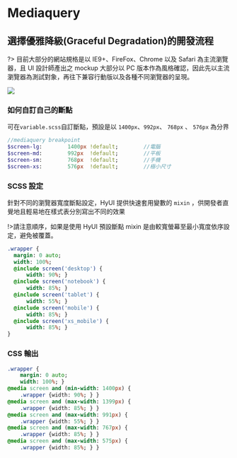 # Mediaquery

## 選擇優雅降級(Graceful Degradation)的開發流程

?> 目前大部分的網站規格是以 IE9+、FireFox、Chrome 以及 Safari 為主流瀏覽器，且 UI 設計師產出之 mockup 大部分以 PC 版本作為風格確認，因此先以主流瀏覽器為測試對象，再往下兼容行動版以及各種不同瀏覽器的呈現。

![](https://i.imgur.com/7de2I7B.jpg)

### 如何自訂自己的斷點

可在`variable.scss`自訂斷點，預設是以 `1400px`、`992px`、 `768px` 、 `576px` 為分界

```sass
//mediaquery breakpoint
$screen-lg:        1400px !default;        //電腦
$screen-md:        992px  !default;        //平板
$screen-sm:        768px  !default;        //手機
$screen-xs:        576px  !default;        //極小尺寸
```

### SCSS 設定

針對不同的瀏覽器寬度斷點設定，HyUI 提供快速套用變數的 `mixin` ，供開發者直覺地且輕易地在樣式表分別寫出不同的效果

!>請注意順序，如果是使用 HyUI 預設斷點 mixin 是由較寬螢幕至最小寬度依序設定，避免被覆蓋。

```sass
.wrapper {
  margin: 0 auto;
  width: 100%;
  @include screen('desktop') {
      width: 90%; }
  @include screen('notebook') {
      width: 85%; }
  @include screen('tablet') {
      width: 55%; }
  @include screen('mobile') {
      width: 85%; }
  @include screen('xs_mobile') {
      width: 85%; }
}
```

### CSS 輸出

```sass
.wrapper {
    margin: 0 auto;
    width: 100%; }
@media screen and (min-width: 1400px) {
    .wrapper {width: 90%; } }
@media screen and (max-width: 1399px) {
    .wrapper {width: 85%; } }
@media screen and (max-width: 991px) {
    .wrapper {width: 55%; } }
@media screen and (max-width: 767px) {
    .wrapper {width: 85%; } }
@media screen and (max-width: 575px) {
    .wrapper {width: 85%; } }
```

<style>
.ui-infobar{
max-width:95%;
}
.markdown-body{
max-width:95%;
}
</style>
